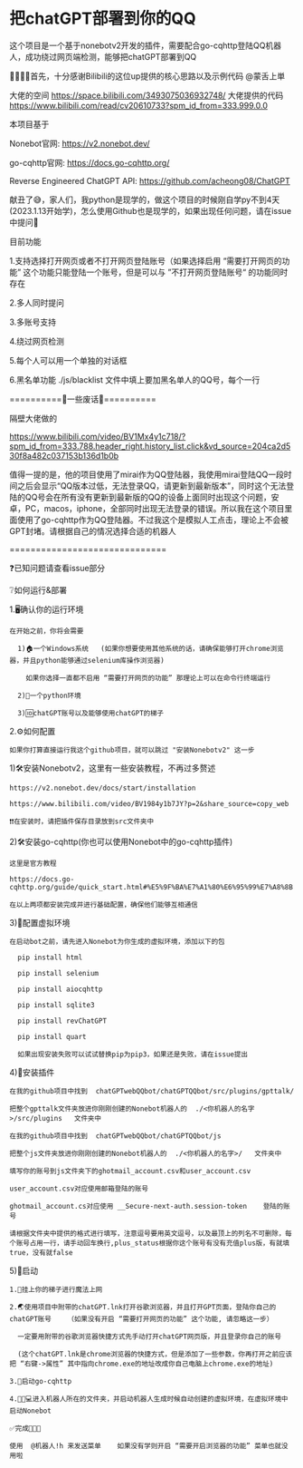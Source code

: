 # 把chatGPT部署到你的QQ
这个项目是一个基于nonebotv2开发的插件，需要配合go-cqhttp登陆QQ机器人，成功绕过网页端检测，能够把chatGPT部署到QQ

🙏🙏🙏🤗首先，十分感谢Bilibili的这位up提供的核心思路以及示例代码 @蒙舌上単

大佬的空间     https://space.bilibili.com/3493075036932748/
大佬提供的代码 https://www.bilibili.com/read/cv20610733?spm_id_from=333.999.0.0

本项目基于

Nonebot官网:      https://v2.nonebot.dev/

go-cqhttp官网:    https://docs.go-cqhttp.org/

Reverse Engineered ChatGPT API:     https://github.com/acheong08/ChatGPT

献丑了😅，家人们，我python是现学的，做这个项目的时候刚自学py不到4天(2023.1.13开始学)，怎么使用Github也是现学的，如果出现任何问题，请在issue中提问🤷

目前功能

1.支持选择打开网页或者不打开网页登陆账号（如果选择启用 “需要打开网页的功能” 这个功能只能登陆一个账号，但是可以与 ”不打开网页登陆账号“ 的功能同时存在

2.多人同时提问

3.多账号支持

4.绕过网页检测

5.每个人可以用一个单独的对话框

6.黑名单功能 ./js/blacklist 文件中填上要加黑名单人的QQ号，每个一行

==========💬一些废话💬==========

隔壁大佬做的

https://www.bilibili.com/video/BV1Mx4y1c718/?spm_id_from=333.788.header_right.history_list.click&vd_source=204ca2d530f8a482c037153b136d1b0b

值得一提的是，他的项目使用了mirai作为QQ登陆器，我使用mirai登陆QQ一段时间之后会显示“QQ版本过低，无法登录QQ，请更新到最新版本”，同时这个无法登陆的QQ号会在所有没有更新到最新版的QQ的设备上面同时出现这个问题，安卓，PC，macos，iphone，全部同时出现无法登录的错误。所以我在这个项目里面使用了go-cqhttp作为QQ登陆器。不过我这个是模拟人工点击，理论上不会被GPT封堵。请根据自己的情况选择合适的机器人

==============================

❓已知问题请查看issue部分

❔如何运行&部署

1.🖥️确认你的运行环境

    在开始之前，你将会需要
  
      1)🏠一个Windows系统   (如果你想要使用其他系统的话，请确保能够打开chrome浏览器，并且python能够通过selenium库操作浏览器)
      
        如果你选择一直都不启用 “需要打开网页的功能” 那理论上可以在命令行终端运行
  
      2)🐍一个python环境
  
      3)🆔chatGPT账号以及能够使用chatGPT的梯子


2.⚙️如何配置

    如果你打算直接运行我这个github项目，就可以跳过 "安装Nonebotv2" 这一步

  1)🛠️安装Nonebotv2，这里有一些安装教程，不再过多赘述
  
    https://v2.nonebot.dev/docs/start/installation
  
    https://www.bilibili.com/video/BV1984y1b7JY?p=2&share_source=copy_web
  
    ❗❗在安装时，请把插件保存目录放到src文件夹中
  
  2)🛠️安装go-cqhttp(你也可以使用Nonebot中的go-cqhttp插件)
    
    这里是官方教程
    
    https://docs.go-cqhttp.org/guide/quick_start.html#%E5%9F%BA%E7%A1%80%E6%95%99%E7%A8%8B
    
    在以上两项都安装完成并进行基础配置，确保他们能够互相通信
    
  3)🐍配置虚拟环境
  
    在启动bot之前，请先进入Nonebot为你生成的虚拟环境，添加以下的包
    
      pip install html
    
      pip install selenium
      
      pip install aiocqhttp
      
      pip install sqlite3
      
      pip install revChatGPT
      
      pip install quart
      
      如果出现安装失败可以试试替换pip为pip3，如果还是失败，请在issue提出
    
  4)💾安装插件
  
    在我的github项目中找到  chatGPTwebQQbot/chatGPTQQbot/src/plugins/gpttalk/
    
    把整个gpttalk文件夹放进你刚刚创建的Nonebot机器人的  ./<你机器人的名字>/src/plugins   文件夹中
    
    在我的github项目中找到  chatGPTwebQQbot/chatGPTQQbot/js
    
    把整个js文件夹放进你刚刚创建的Nonebot机器人的  ./<你机器人的名字>/   文件夹中
    
    填写你的账号到js文件夹下的ghotmail_account.csv和user_account.csv
    
    user_account.csv对应使用邮箱登陆的账号
    
    ghotmail_account.cs对应使用 __Secure-next-auth.session-token    登陆的账号
    
    请根据文件夹中提供的格式进行填写，注意逗号要用英文逗号，以及最顶上的列名不可删除，每个账号占用一行，请手动回车换行,plus_status根据你这个账号有没有充值plus版，有就填true，没有就false
  
  5)🚀启动
    
    1.🌟挂上你的梯子进行魔法上网
    
    2.🌏使用项目中附带的chatGPT.lnk打开谷歌浏览器，并且打开GPT页面，登陆你自己的chatGPT账号    （如果没有开启 “需要打开网页的功能” 这个功能, 请忽略这一步）
    
      一定要用附带的谷歌浏览器快捷方式先手动打开chatGPT网页版，并且登录你自己的账号
      
      (这个chatGPT.lnk是chrome浏览器的快捷方式，但是添加了一些参数，你再打开之前应该把 “右键->属性” 其中指向chrome.exe的地址改成你自己电脑上chrome.exe的地址)
    
    3.🚀启动go-cqhttp
    
    4.🚀🐍💻进入机器人所在的文件夹，并启动机器人生成时候自动创建的虚拟环境，在虚拟环境中启动Nonebot
    
    ✅完成🎉🎉🎉
    
    使用  @机器人!h 来发送菜单    如果没有学则开启 “需要开启浏览器的功能” 菜单也就没用啦




